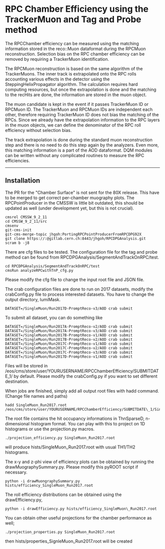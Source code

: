 # RPC Chamber Efficiency using the TrackerMuon and Tag and Probe method

The RPCChamber efficiency can be measured using the matching information stored 
in the reco::Muon dataformat during the RPCMuon reconstruction.
Selection bias on the RPC chamber efficiency can be removed by requiring a TrackerMuon identification.

The RPCMuon reconstruction is based on the same algorithm of the TrackerMuons. 
The inner track is extrapolated onto the RPC rolls accounting
various effects in the detector using the SteppingHelixPropagator algorithm. 
The calculation requires hard computing resources, but once the
extrapolation is done and the matching to the recHits are done, the information 
are stored in the muon object. 

The muon candidate is kept in the event if it passes TrackerMuon ID or RPCMuon ID.
The TrackerMuon and RPCMuon IDs are independent each other, therefore requiring TrackerMuon
ID does not bias the matching of the RPCs. Since we already have the extrapolation information
to the RPC layers in the muon objects, we can define the denominator of the RPC roll
efficiency without selection bias.

The track extrapolation is done during the standard muon reconstruction step
and there is no need to do this step again by the analyzers. Even more, this matching
information is a part of the AOD dataformat. DQM modules can be written without any
complicated routines to measure the RPC efficiencies.

----

## Installation

The PR for the "Chamber Surface" is not sent for the 80X release. This have to be merged
to get correct per-chamber muography plots. The RPCPointProducer in the CMSSW is little bit
outdated, this should be updated as well (under development yet, but this is not crucial).

```
cmsrel CMSSW_9_2_11
cd CMSSW_9_2_11/src
cmsenv
git-cms-init
git-cms-merge-topic jhgoh:PortingRPCPointProducerFromRPCDPG92X
git clone https://:@gitlab.cern.ch:8443/jhgoh/RPCDPGAnalysis.git
scram b -j8
```

There are cfg files to be tested. The configuration file for the tag and probe method can be found from 
RPCDPGAnalysis/SegmentAndTrackOnRPC/test. 

```
cd RPCDPGAnalysis/SegmentAndTrackOnRPC/test
cmsRun analyzeRPCwithTnP_cfg.py
```

Please modify the cfg file to change the input root file and JSON file.

The crab configuration files are done to run on 2017 datasets, modify the crabConfig.py file to process interested datasets.
You have to change the output directory, lumiMask.

```
DATASET=/SingleMuon/Run2017D-PromptReco-v3/AOD crab submit
```

To submit all dataset, you can do something like
```
DATASET=/SingleMuon/Run2017A-PromptReco-v2/AOD crab submit
DATASET=/SingleMuon/Run2017A-PromptReco-v3/AOD crab submit
DATASET=/SingleMuon/Run2017B-PromptReco-v1/AOD crab submit
DATASET=/SingleMuon/Run2017B-PromptReco-v2/AOD crab submit
DATASET=/SingleMuon/Run2017C-PromptReco-v1/AOD crab submit
DATASET=/SingleMuon/Run2017C-PromptReco-v2/AOD crab submit
DATASET=/SingleMuon/Run2017C-PromptReco-v3/AOD crab submit
DATASET=/SingleMuon/Run2017D-PromptReco-v1/AOD crab submit
```
Files will be stored in /eos/cms/store/user/YOURUSERNAME/RPCChamberEfficiency/SUBMITDATE\_1/ by default. Please modify the crabConfig.py if you want to set different destination.

When jobs are finished, simply add all output root files with hadd command. (Change file names and paths)
```
hadd SingleMuon_Run2017.root /eos/cms/store/user/YOURUSERNAME/RPCChamberEfficiency/SUBMITDATE\_1/SingleMuon/*/*/*/*.root
```

The root file contains the hit occupancy informations in ThnSparseD, n-dimensional histogram format. You can play with this to project on 1D histograms
or use the projection.py macros.

```
./projection_efficiency.py SingleMuon_Run2017.root
```

will produce hists/SingleMuon\_Run2017.root with usual TH1/TH2 histograms.

The x-y and z-phi view of efficiency plots can be obtained by running the drawMuographySummary.py.
Please modify this pyROOT script if necessary.

```
python -i drawMuongraphySummary.py hists/efficiency_SingleMuon_Run2017.root
```

The roll efficiency distributions can be obtained using the drawEfficiency.py,

```
python -i drawEfficiency.py hists/efficiency_SingleMuon\_Run2017.root
```

You can obtain other useful projections for the chamber performance as well;

```
./projection_properties.py SingleMuon_Run2017.root
```

then hists/properties\_SignleMuon\_Run2017.root will be created
